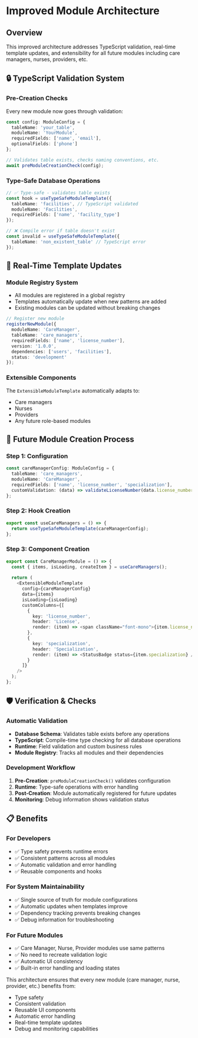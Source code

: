 
# Improved Module Architecture

## Overview
This improved architecture addresses TypeScript validation, real-time template updates, and extensibility for all future modules including care managers, nurses, providers, etc.

## 🔒 TypeScript Validation System

### Pre-Creation Checks
Every new module now goes through validation:
```typescript
const config: ModuleConfig = {
  tableName: 'your_table',
  moduleName: 'YourModule',
  requiredFields: ['name', 'email'],
  optionalFields: ['phone']
};

// Validates table exists, checks naming conventions, etc.
await preModuleCreationCheck(config);
```

### Type-Safe Database Operations
```typescript
// ✅ Type-safe - validates table exists
const hook = useTypeSafeModuleTemplate({
  tableName: 'facilities', // TypeScript validated
  moduleName: 'Facilities',
  requiredFields: ['name', 'facility_type']
});

// ❌ Compile error if table doesn't exist
const invalid = useTypeSafeModuleTemplate({
  tableName: 'non_existent_table' // TypeScript error
});
```

## 🔄 Real-Time Template Updates

### Module Registry System
- All modules are registered in a global registry
- Templates automatically update when new patterns are added
- Existing modules can be updated without breaking changes

```typescript
// Register new module
registerNewModule({
  moduleName: 'CareManager',
  tableName: 'care_managers',
  requiredFields: ['name', 'license_number'],
  version: '1.0.0',
  dependencies: ['users', 'facilities'],
  status: 'development'
});
```

### Extensible Components
The `ExtensibleModuleTemplate` automatically adapts to:
- Care managers
- Nurses  
- Providers
- Any future role-based modules

## 🎯 Future Module Creation Process

### Step 1: Configuration
```typescript
const careManagerConfig: ModuleConfig = {
  tableName: 'care_managers',
  moduleName: 'CareManager', 
  requiredFields: ['name', 'license_number', 'specialization'],
  customValidation: (data) => validateLicenseNumber(data.license_number)
};
```

### Step 2: Hook Creation
```typescript
export const useCareManagers = () => {
  return useTypeSafeModuleTemplate(careManagerConfig);
};
```

### Step 3: Component Creation
```typescript
export const CareManagerModule = () => {
  const { items, isLoading, createItem } = useCareManagers();
  
  return (
    <ExtensibleModuleTemplate
      config={careManagerConfig}
      data={items}
      isLoading={isLoading}
      customColumns={[
        {
          key: 'license_number',
          header: 'License',
          render: (item) => <span className="font-mono">{item.license_number}</span>
        },
        {
          key: 'specialization', 
          header: 'Specialization',
          render: (item) => <StatusBadge status={item.specialization} />
        }
      ]}
    />
  );
};
```

## 🛡️ Verification & Checks

### Automatic Validation
- **Database Schema**: Validates table exists before any operations
- **TypeScript**: Compile-time type checking for all database operations  
- **Runtime**: Field validation and custom business rules
- **Module Registry**: Tracks all modules and their dependencies

### Development Workflow
1. **Pre-Creation**: `preModuleCreationCheck()` validates configuration
2. **Runtime**: Type-safe operations with error handling
3. **Post-Creation**: Module automatically registered for future updates
4. **Monitoring**: Debug information shows validation status

## 📋 Benefits

### For Developers
- ✅ Type safety prevents runtime errors
- ✅ Consistent patterns across all modules
- ✅ Automatic validation and error handling
- ✅ Reusable components and hooks

### For System Maintainability  
- ✅ Single source of truth for module configurations
- ✅ Automatic updates when templates improve
- ✅ Dependency tracking prevents breaking changes
- ✅ Debug information for troubleshooting

### For Future Modules
- ✅ Care Manager, Nurse, Provider modules use same patterns
- ✅ No need to recreate validation logic
- ✅ Automatic UI consistency
- ✅ Built-in error handling and loading states

This architecture ensures that every new module (care manager, nurse, provider, etc.) benefits from:
- Type safety
- Consistent validation  
- Reusable UI components
- Automatic error handling
- Real-time template updates
- Debug and monitoring capabilities
